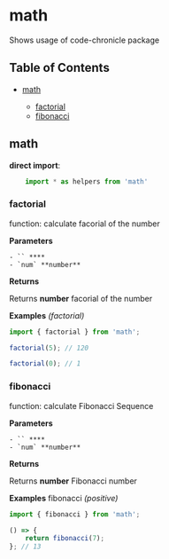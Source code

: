 # math

Shows usage of code-chronicle package

## Table of Contents

*   [math](#math-1)

    *   [factorial](#factorial)
    *   [fibonacci](#fibonacci)

## math

**direct import**:

```javascript
    import * as helpers from 'math'
```

### factorial

function:
calculate facorial of the number

**Parameters**

    - `` **** 
    - `num` **number** 

**Returns**

Returns **number** facorial of the number

**Examples**
*(factorial)*

```javascript
import { factorial } from 'math';

factorial(5); // 120

factorial(0); // 1


```

### fibonacci

function:
calculate Fibonacci Sequence

**Parameters**

    - `` **** 
    - `num` **number** 

**Returns**

Returns **number** Fibonacci number

**Examples**
fibonacci *(positive)*

```javascript
import { fibonacci } from 'math';

() => {
    return fibonacci(7);
}; // 13


```

[npm]: https://www.npmjs.com/package/math
